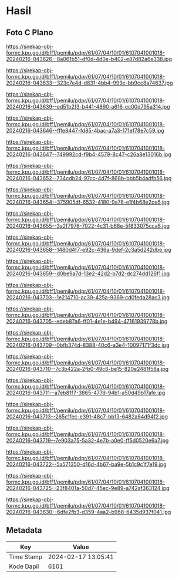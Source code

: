 # Hasil

## Foto C Plano

https://sirekap-obj-formc.kpu.go.id/bff1/pemilu/pdpr/61/07/04/10/01/6107041001018-20240216-043626--8a061b51-df0d-4d0e-b402-e87d82a6e338.jpg

https://sirekap-obj-formc.kpu.go.id/bff1/pemilu/pdpr/61/07/04/10/01/6107041001018-20240216-043633--323c7e4d-d831-4bb4-993e-bb9cc8a74637.jpg

https://sirekap-obj-formc.kpu.go.id/bff1/pemilu/pdpr/61/07/04/10/01/6107041001018-20240216-043639--ed51b2f3-b441-4890-a616-ec00d795a314.jpg

https://sirekap-obj-formc.kpu.go.id/bff1/pemilu/pdpr/61/07/04/10/01/6107041001018-20240216-043646--fffe8447-fd85-4bac-a7a3-171ef78e7c59.jpg

https://sirekap-obj-formc.kpu.go.id/bff1/pemilu/pdpr/61/07/04/10/01/6107041001018-20240216-043647--749992cd-f9b4-4579-8c47-c26a8e13016b.jpg

https://sirekap-obj-formc.kpu.go.id/bff1/pemilu/pdpr/61/07/04/10/01/6107041001018-20240216-043652--734cdb24-97cc-4d7f-868b-bbb5b4adfb56.jpg

https://sirekap-obj-formc.kpu.go.id/bff1/pemilu/pdpr/61/07/04/10/01/6107041001018-20240216-043654--375905df-6532-4180-9a78-e1f4b68e2ce6.jpg

https://sirekap-obj-formc.kpu.go.id/bff1/pemilu/pdpr/61/07/04/10/01/6107041001018-20240216-043655--3a2f7976-7022-4c31-b68e-5f833075cca6.jpg

https://sirekap-obj-formc.kpu.go.id/bff1/pemilu/pdpr/61/07/04/10/01/6107041001018-20240216-043658--1480d4f7-e92c-436a-9def-2c3a5d242dbe.jpg

https://sirekap-obj-formc.kpu.go.id/bff1/pemilu/pdpr/61/07/04/10/01/6107041001018-20240216-043659--d0be9a7d-13e2-42d2-b7d2-dc274dd126f1.jpg

https://sirekap-obj-formc.kpu.go.id/bff1/pemilu/pdpr/61/07/04/10/01/6107041001018-20240216-043703--1e214710-ac39-425a-9369-cd0feda28ac3.jpg

https://sirekap-obj-formc.kpu.go.id/bff1/pemilu/pdpr/61/07/04/10/01/6107041001018-20240216-043705--edeb87a6-ff01-4e1e-b494-47161939778b.jpg

https://sirekap-obj-formc.kpu.go.id/bff1/pemilu/pdpr/61/07/04/10/01/6107041001018-20240216-043709--0bfb374d-8388-40c6-a3e4-10097171f3dc.jpg

https://sirekap-obj-formc.kpu.go.id/bff1/pemilu/pdpr/61/07/04/10/01/6107041001018-20240216-043710--7c3b422a-2fb0-49c6-be15-820e2481f58a.jpg

https://sirekap-obj-formc.kpu.go.id/bff1/pemilu/pdpr/61/07/04/10/01/6107041001018-20240216-043711--a7eb81f7-3865-477d-94b1-a50d49b17afe.jpg

https://sirekap-obj-formc.kpu.go.id/bff1/pemilu/pdpr/61/07/04/10/01/6107041001018-20240216-043713--265c1fec-e391-48c7-bb13-6482a84d94f2.jpg

https://sirekap-obj-formc.kpu.go.id/bff1/pemilu/pdpr/61/07/04/10/01/6107041001018-20240216-043719--7e903a75-5a32-4e7b-a0e0-ff5d0520e6a7.jpg

https://sirekap-obj-formc.kpu.go.id/bff1/pemilu/pdpr/61/07/04/10/01/6107041001018-20240216-043722--5a571350-d16d-4b67-ba9e-5b1c9c1f7e19.jpg

https://sirekap-obj-formc.kpu.go.id/bff1/pemilu/pdpr/61/07/04/10/01/6107041001018-20240216-043725--23f8401a-50d7-45ec-9e89-a742af363124.jpg

https://sirekap-obj-formc.kpu.go.id/bff1/pemilu/pdpr/61/07/04/10/01/6107041001018-20240216-043630--6dfe2fb3-d359-4aa2-b968-6435d937f041.jpg


## Metadata

| Key        | Value               |
| ---------- | ------------------- |
| Time Stamp | 2024-02-17 13:05:41 |
| Kode Dapil | 6101                |



